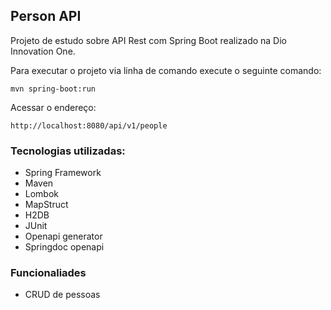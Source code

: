 ## Person API

Projeto de estudo sobre API Rest com Spring Boot realizado na Dio Innovation One.

Para executar o projeto via linha de comando execute o seguinte comando:

`mvn spring-boot:run`

Acessar o endereço:

`http://localhost:8080/api/v1/people`

### Tecnologias utilizadas:
- Spring Framework
- Maven
- Lombok
- MapStruct
- H2DB
- JUnit
- Openapi generator
- Springdoc openapi

### Funcionaliades
- CRUD de pessoas
